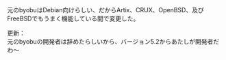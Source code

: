 元のbyobuはDebian向けらしい、だからArtix、CRUX、OpenBSD、及びFreeBSDでもうまく機能している間で変更した。

更新：\
元のbyobuの開発者は辞めたらしいから、バージョン5.2からあたしが開発者だわ〜
